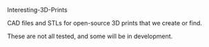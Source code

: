 Interesting-3D-Prints

CAD files and STLs for open-source 3D prints that we create or find.

These are not all tested, and some will be in development.

